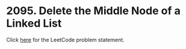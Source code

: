 # 2095. Delete the Middle Node of a Linked List

Click [here](https://leetcode.com/problems/delete-the-middle-node-of-a-linked-list/)
for the LeetCode problem statement.
